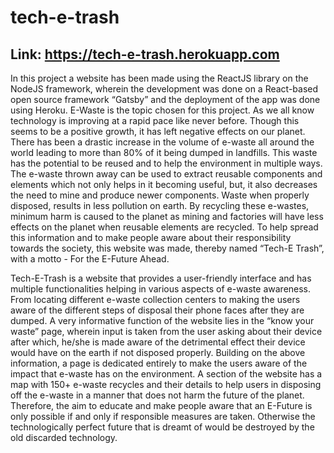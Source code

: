 # tech-e-trash

## Link: https://tech-e-trash.herokuapp.com

In this project a website has been made using the ReactJS library on the NodeJS framework,
wherein the development was done on a React-based open source framework “Gatsby” and the
deployment of the app was done using Heroku.
E-Waste is the topic chosen for this project. As we all know technology is improving at a rapid
pace like never before. Though this seems to be a positive growth, it has left negative effects on
our planet. There has been a drastic increase in the volume of e-waste all around the world leading
to more than 80% of it being dumped in landfills. This waste has the potential to be reused and to
help the environment in multiple ways.
The e-waste thrown away can be used to extract reusable components and elements which not only
helps in it becoming useful, but, it also decreases the need to mine and produce newer components.
Waste when properly disposed, results in less pollution on earth. By recycling these e-wastes,
minimum harm is caused to the planet as mining and factories will have less effects on the planet
when reusable elements are recycled. To help spread this information and to make people aware
about their responsibility towards the society, this website was made, thereby named “Tech-E
Trash”, with a motto - For the E-Future Ahead.

Tech-E-Trash is a website that provides a user-friendly interface and has multiple functionalities
helping in various aspects of e-waste awareness. From locating different e-waste collection centers
to making the users aware of the different steps of disposal their phone faces after they are dumped.
A very informative function of the website lies in the “know your waste” page, wherein input is
taken from the user asking about their device after which, he/she is made aware of the detrimental
effect their device would have on the earth if not disposed properly. Building on the above
information, a page is dedicated entirely to make the users aware of the impact that e-waste has on
the environment. A section of the website has a map with 150+ e-waste recycles and their details
to help users in disposing off the e-waste in a manner that does not harm the future of the planet.
Therefore, the aim to educate and make people aware that an E-Future is only possible if and only
if responsible measures are taken. Otherwise the technologically perfect future that is dreamt of
would be destroyed by the old discarded technology.
